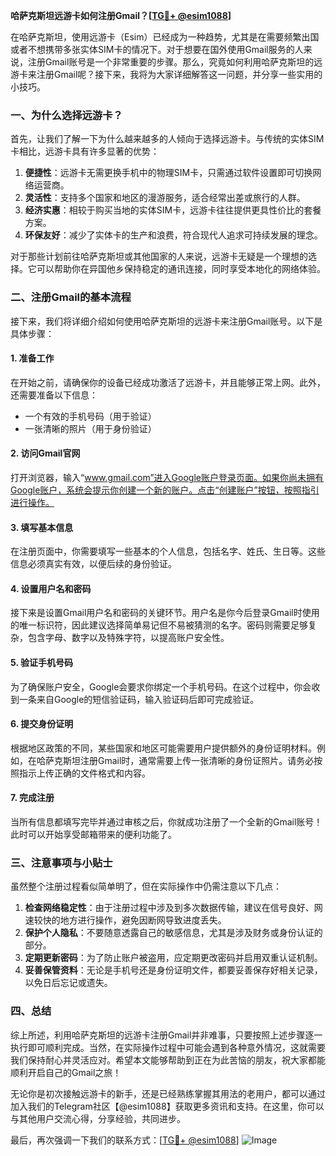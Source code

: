 **哈萨克斯坦远游卡如何注册Gmail？[[TG💪+ @esim1088](https://t.me/s/esim1088)]**

在哈萨克斯坦，使用远游卡（Esim）已经成为一种趋势，尤其是在需要频繁出国或者不想携带多张实体SIM卡的情况下。对于想要在国外使用Gmail服务的人来说，注册Gmail账号是一个非常重要的步骤。那么，究竟如何利用哈萨克斯坦的远游卡来注册Gmail呢？接下来，我将为大家详细解答这一问题，并分享一些实用的小技巧。

### **一、为什么选择远游卡？**

首先，让我们了解一下为什么越来越多的人倾向于选择远游卡。与传统的实体SIM卡相比，远游卡具有许多显著的优势：

1. **便捷性**：远游卡无需更换手机中的物理SIM卡，只需通过软件设置即可切换网络运营商。
2. **灵活性**：支持多个国家和地区的漫游服务，适合经常出差或旅行的人群。
3. **经济实惠**：相较于购买当地的实体SIM卡，远游卡往往提供更具性价比的套餐方案。
4. **环保友好**：减少了实体卡的生产和浪费，符合现代人追求可持续发展的理念。

对于那些计划前往哈萨克斯坦或其他国家的人来说，远游卡无疑是一个理想的选择。它可以帮助你在异国他乡保持稳定的通讯连接，同时享受本地化的网络体验。

### **二、注册Gmail的基本流程**

接下来，我们将详细介绍如何使用哈萨克斯坦的远游卡来注册Gmail账号。以下是具体步骤：

#### **1. 准备工作**
在开始之前，请确保你的设备已经成功激活了远游卡，并且能够正常上网。此外，还需要准备以下信息：
- 一个有效的手机号码（用于验证）
- 一张清晰的照片（用于身份验证）

#### **2. 访问Gmail官网**
打开浏览器，输入“www.gmail.com”进入Google账户登录页面。如果你尚未拥有Google账户，系统会提示你创建一个新的账户。点击“创建账户”按钮，按照指引进行操作。

#### **3. 填写基本信息**
在注册页面中，你需要填写一些基本的个人信息，包括名字、姓氏、生日等。这些信息必须真实有效，以便后续的身份验证。

#### **4. 设置用户名和密码**
接下来是设置Gmail用户名和密码的关键环节。用户名是你今后登录Gmail时使用的唯一标识符，因此建议选择简单易记但不易被猜测的名字。密码则需要足够复杂，包含字母、数字以及特殊字符，以提高账户安全性。

#### **5. 验证手机号码**
为了确保账户安全，Google会要求你绑定一个手机号码。在这个过程中，你会收到一条来自Google的短信验证码，输入验证码后即可完成验证。

#### **6. 提交身份证明**
根据地区政策的不同，某些国家和地区可能需要用户提供额外的身份证明材料。例如，在哈萨克斯坦注册Gmail时，通常需要上传一张清晰的身份证照片。请务必按照指示上传正确的文件格式和内容。

#### **7. 完成注册**
当所有信息都填写完毕并通过审核之后，你就成功注册了一个全新的Gmail账号！此时可以开始享受邮箱带来的便利功能了。

### **三、注意事项与小贴士**

虽然整个注册过程看似简单明了，但在实际操作中仍需注意以下几点：

1. **检查网络稳定性**：由于注册过程中涉及到多次数据传输，建议在信号良好、网速较快的地方进行操作，避免因断网导致进度丢失。
2. **保护个人隐私**：不要随意透露自己的敏感信息，尤其是涉及财务或身份认证的部分。
3. **定期更新密码**：为了防止账户被盗用，应定期更改密码并启用双重认证机制。
4. **妥善保管资料**：无论是手机号还是身份证明文件，都要妥善保存好相关记录，以免日后忘记或遗失。

### **四、总结**

综上所述，利用哈萨克斯坦的远游卡注册Gmail并非难事，只要按照上述步骤逐一执行即可顺利完成。当然，在实际操作过程中可能会遇到各种意外情况，这就需要我们保持耐心并灵活应对。希望本文能够帮助到正在为此苦恼的朋友，祝大家都能顺利开启自己的Gmail之旅！

无论你是初次接触远游卡的新手，还是已经熟练掌握其用法的老用户，都可以通过加入我们的Telegram社区【@esim1088】获取更多资讯和支持。在这里，你可以与其他用户交流心得，分享经验，共同进步。

最后，再次强调一下我们的联系方式：[[TG💪+ @esim1088](https://t.me/s/esim1088)] ![Image](https://i.postimg.cc/4NQfJmqS/Snipaste-2025-05-13-00-14-12.png)